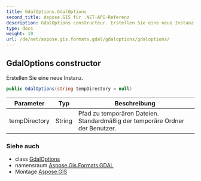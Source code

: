 ```yaml
---
title: GdalOptions.GdalOptions
second_title: Aspose.GIS für .NET-API-Referenz
description: GdalOptions constructeur. Erstellen Sie eine neue Instanz.
type: docs
weight: 10
url: /de/net/aspose.gis.formats.gdal/gdaloptions/gdaloptions/
---
```

## GdalOptions constructor

Erstellen Sie eine neue Instanz.

```csharp
public GdalOptions(string tempDirectory = null)
```

| Parameter | Typ | Beschreibung |
| --- | --- | --- |
| tempDirectory | String | Pfad zu temporären Dateien. Standardmäßig der temporäre Ordner der Benutzer. |

### Siehe auch

* class [GdalOptions](../)
* namensraum [Aspose.Gis.Formats.GDAL](../../gdaloptions/)
* Montage [Aspose.GIS](../../../)


